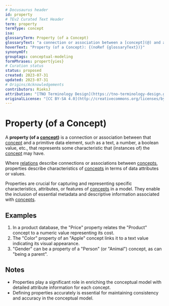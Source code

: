 ```yaml
---
# Docusaurus header
id: property
# TEv2 Curated Text Header
term: property
termType: concept
isa:
glossaryTerm: Property (of a Concept)
glossaryText: "a connection or association between a [concept](@) and a primitive data element, such as a text or a number, that represents some characteristic that instances of the [concept](@) may have."
hoverText: "Property (of a Concept): {(noRef {glossaryText})}"
synonymOf: 
grouptags: conceptual-modeling
formPhrases: propert{yies}
# Curation status
status: proposed
created: 2023-07-31
updated: 2023-07-31
# Origins/Acknowledgements
contributors: RieksJ
attribution: "[TNO Terminology Design](https://tno-terminology-design.github.io/tev2-specifications/docs)"
originalLicense: "[CC BY-SA 4.0](http://creativecommons.org/licenses/by-sa/4.0/?ref=chooser-v1)"
---
```


# Property (of a Concept)

A **property (of a [concept](@))** is a connection or association between that [concept](@) and a primitive data element, such as a text, a number, a boolean value, etc., that represents some characteristic that (instances of) the [concept](@) may have.

Where [relations](@) describe connections or associations between [concepts](@), properties describe characteristics of [concepts](@) in terms of data attributes or values.

Properties are crucial for capturing and representing specific characteristics, attributes, or features of [concepts](@) in a model. They enable the inclusion of essential metadata and descriptive information associated with [concepts](@).

## Examples

1. In a product database, the "Price" property relates the "Product" concept to a numeric value representing its cost.
2. The "Color" property of an "Apple" concept links it to a text value indicating its visual appearance.
3. "Gender" can be a property of a "Person" (or "Animal") concept, as can "being a parent".

## Notes

- Properties play a significant role in enriching the conceptual model with detailed attribute information for each concept.
- Defining properties accurately is essential for maintaining consistency and accuracy in the conceptual model.
